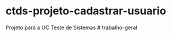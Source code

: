# ctds-projeto-cadastrar-usuario
Projeto para a UC Teste de Sistemas
#   t r a b a l h o - g e r a l  
 